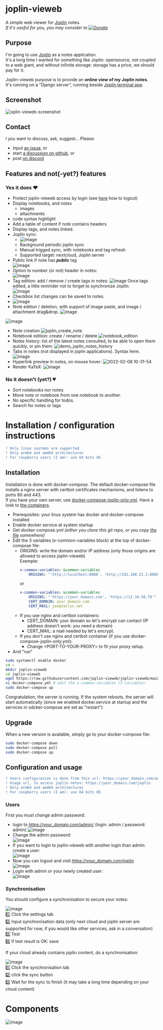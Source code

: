 # joplin-vieweb
A simple web viewer for [Joplin](https://joplinapp.org/) notes.  
*If it's useful for you, you may consider to [![Donate](https://www.paypalobjects.com/en_US/i/btn/btn_donate_SM.gif)](https://www.paypal.com/donate/?business=T4U6TRV3PKYMY&no_recurring=0&item_name=Thanks+for+your+support+to+Joplin-Vieweb.%0AI+hope+you+find+it+useful.&currency_code=EUR)*

## Purpose
I'm going to use [Joplin](https://joplinapp.org/) as a notes application.  
It's a long time I wanted for something like Joplin: opensource, not coupled to a web giant, and without infinite storage: storage has a price, we should pay for it.

Joplin-vieweb purpose is to provide an **online view of my Joplin notes**.  
It's running on a "Django server", running beside [Joplin terminal app](https://joplinapp.org/terminal/). 

## Screenshot
![oplin-vieweb-screenshot](https://user-images.githubusercontent.com/26554495/121716124-f1e88f80-cadf-11eb-806b-c8b8d8c5ec03.png)

## Contact
I you want to discuss, ask, suggest... Please:
- Input [an issue](https://github.com/joplin-vieweb/joplin-vieweb/issues), or
- start [a discussion on github](https://github.com/joplin-vieweb/joplin-vieweb/discussions), or 
- post [on discord](https://discord.gg/akkn2y8vEg)

## Features and not(-yet?) features
### Yes it does ❤
- Protect joplin-vieweb access by login (see [here](https://github.com/joplin-vieweb/joplin-vieweb/releases/tag/v2.0.3) how to logout)
- Display notebooks, and notes
  - images
  - attachments
- code syntax highlight
- Add a table of content if note contains headers
- Display tags, and notes linked.
- Joplin sync:
  - ![image](https://user-images.githubusercontent.com/26554495/121716272-1d6b7a00-cae0-11eb-9f39-d01b81d15d1f.png)
  - Background periodic joplin sync
  - Manual trigged sync, with notebooks and tag refresh
  - Supported target: nextcloud, Joplin server
- Public link if note has ***public*** tag  
![image](https://user-images.githubusercontent.com/26554495/121775399-ac7f9d00-cb87-11eb-9f4a-2790af8b5f77.png)
- Option to number (or not) header in notes:  
![image](https://user-images.githubusercontent.com/26554495/121775425-e6e93a00-cb87-11eb-9018-80f24ac505a4.png)
- Tag edition: add / remove / create tags in notes:
![image](https://user-images.githubusercontent.com/26554495/122593861-89ad2700-d066-11eb-9cc0-bf82a0efef8e.png)
Once tags edited, a little reminder not to forget to synchronize Joplin:  
![image](https://user-images.githubusercontent.com/26554495/122594366-37203a80-d067-11eb-96c5-c3324fee376b.png)
- Checkbox list changes can be saved to notes.  
- ![image](https://user-images.githubusercontent.com/26554495/122877394-daf33a00-d336-11eb-8ac6-11ba16a240d7.png)
- Note edition / deletion, with support of image paste, and image / attachment drag&drop.
![image](https://user-images.githubusercontent.com/26554495/126487101-3d6fdae0-d1ed-4929-b000-5981928a2eb6.png)


![image](https://user-images.githubusercontent.com/26554495/126596832-a15895b6-90fb-416e-849a-192dfe8b08fd.png)
- Note creation
![joplin_create_note](https://user-images.githubusercontent.com/26554495/126760127-de455fb1-76ab-4d05-9ace-44f8fe719284.gif)
- Notebook edition: create / rename / delete
![notebook_edition](https://user-images.githubusercontent.com/26554495/127444638-a059931a-32f6-4027-8921-2dc073bf7034.gif)
- Notes history: list of the latest notes consulted, to be able to open them quickly, or pin them:
![demo_joplin_notes_history](https://user-images.githubusercontent.com/26554495/130871700-a78e54c1-81ff-4373-8b30-06bd826038d8.gif)
- Tabs in notes (not displayed in joplin applications). Syntax here.
![image](https://user-images.githubusercontent.com/26554495/130869166-4be37017-450b-4ee4-942a-3936963faaf8.png)
- Hyperlink preview in notes, on mouse hover:
![2022-02-08 10-31-54](https://user-images.githubusercontent.com/26554495/152967009-39286c76-bdc4-43bf-aaaa-1f04911cdf5f.gif)
- Render KaTeX:
![image](https://user-images.githubusercontent.com/26554495/171394071-a7f03926-73ee-4d44-9c27-b70f0b9d40d5.png)

### No it doesn't (yet?) 💔
- Sort notebooks nor notes
- Move note or notebook from one notebook to another.
- No specific handling for todos.
- Search for notes or tags

# Installation / configuration instructions
```diff
! Only linux systems are supported
! Only arm64 and amd64 architectures
! For raspberry users (I am): use 64 bits OS
```
## Installation
Installation is done with docker-compose. The default docker-compose file installs a nginx server with certbot certificates mechanisms, and listens to ports 80 and 443.  
If you have your own server, use [docker-compose-joplin-only.yml](https://github.com/joplin-vieweb/joplin-vieweb/blob/main/docker-compose-joplin-only.yml). Have a look to [the containers](#components).  
  
* Prerequisites: your linux system has docker and docker-compose installed
* Enable docker service at system startup  
* Get docker-compose.yml *(either you clone this git repo, or you copy [the file](https://github.com/joplin-vieweb/joplin-vieweb/blob/main/docker-compose.yml) somewhere)*  
* Edit the 3 variables (x-common-variables block) at the top of docker-compose file:
  * ORIGINS: write the domain and/or IP address (only those origins are allowed to access joplin-vieweb)  
    Exemple:
    ```yaml
    x-common-variables: &common-variables
        ORIGINS: "'http://localhost:8080', 'http://192.168.21.1:8080'"
    ```
    or
    ```yaml
    x-common-variables: &common-variables
        ORIGINS: "'https://your_domain.com', 'https://12.34.56.78'"
        CERT_DOMAIN: your_domain.com 
        CERT_MAIL: you@zaclys.net
    ```
  * If you use nginx and certbot containers:
    * CERT_DOMAIN: your domain so let's encrypt can contact (IP address doesn't work: you need a domain)
    * CERT_MAIL: a mail needed by let's encrypt.
  * If you don't use nginx and certbot container (if you use docker-compose-joplin-only.yml):
    * Change \<PORT-TO-YOUR-PROXY\> to fit your proxy setup.
* And "run"
```bash
sudo systemctl enable docker
cd ~
mkdir joplin-vieweb
cd joplin-vieweb
wget https://raw.githubusercontent.com/joplin-vieweb/joplin-vieweb/main/docker-compose.yml
vi docker-compose.yml # edit the x-common-variables (3 variables)
sudo docker-compose up
```

Congratulation, the server is running. If the system reboots, the server will start automatically (since we enabled docker.service at startup and the services in odcker-compose are set as "restart")

## Upgrade
When a new version is available, simply go to your docker-compose file:
```bash
sudo docker-compose down
sudo docker-compose pull
sudo docker-compose up
```

## Configuration and usage
```diff
! Users configuration is done from this url: https://your_domain.com/admin/
! Usage url, to access joplin notes: https://your_domain.com/joplin
! Only arm64 and amd64 architectures
! For raspberry users (I am): use 64 bits OS
```
### Users
First you must change admin password:
* login to https://your_domain.com/admin/ (login: admin / password: admin)
![image](https://user-images.githubusercontent.com/26554495/165942815-14d265eb-e68a-46c3-9cc4-a1171c3ae7e8.png)
* Change the admin password:  
![image](https://user-images.githubusercontent.com/26554495/165943055-ffea85c9-ddc2-4894-ae88-689ef5495d7c.png)
* If you want to login to joplin-vieweb with another login than admin: create a user:  
![image](https://user-images.githubusercontent.com/26554495/165943798-c7d03978-34ce-416e-98de-fab5fe4091e8.png)
* Now you can logout and visit https://your_domain.com/joplin  
![image](https://user-images.githubusercontent.com/26554495/165943443-718f0e50-8949-44a6-a9c4-629817442bc1.png)
* Login with admin or your newly created user:  
![image](https://user-images.githubusercontent.com/26554495/165943574-dc6349ac-6d3d-4f04-ae34-5c4353c24e15.png)

### Synchronisation
You should configure a synchronisation to secure your notes:

![image](https://user-images.githubusercontent.com/26554495/165929289-9a4e0855-e408-45c3-bc98-f9e9fb8b31cb.png)  
1️⃣ Click the settings tab  
2️⃣ Input synchronisation data (only next cloud and joplin server are supported for now, if you would like other services, ask in a conversation)  
3️⃣ Test  
4️⃣ If test result is OK: save

If your cloud already contains joplin content, do a synchronisation:

![image](https://user-images.githubusercontent.com/26554495/165929859-af4f308c-704c-4afa-9c25-5c1f237b79f4.png)  
1️⃣ Click the synchronisation tab  
2️⃣ click the sync button  
3️⃣ Wait for the sync to finish (it may take a long time depending on your cloud content)

# Components
![image](https://user-images.githubusercontent.com/26554495/165928456-731c2f4d-0280-4d95-a26c-1edf3020bb35.png)


